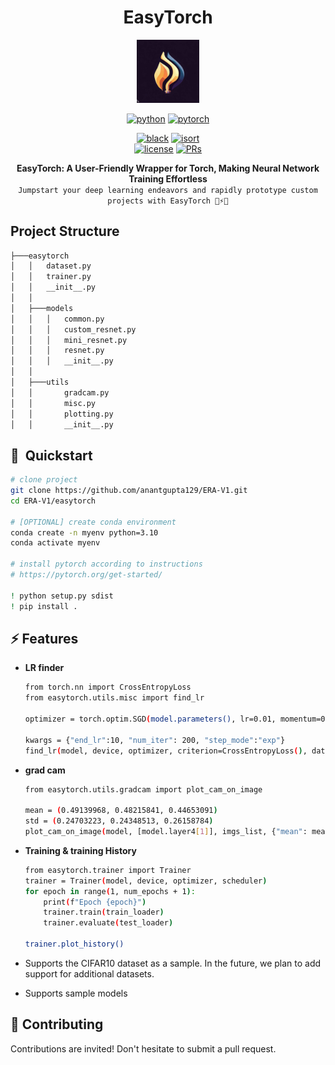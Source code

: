 <div align="center">

# EasyTorch

<img src="./images/logo.jpg"  style="width:20%">

[![python](https://img.shields.io/badge/-Python_3.8_%7C_3.9_%7C_3.10-blue?logo=python&logoColor=white)](https://github.com/pre-commit/pre-commit)
[![pytorch](https://img.shields.io/badge/PyTorch_1.10+-ee4c2c?logo=pytorch&logoColor=white)](https://pytorch.org/get-started/locally/)

<!-- [![lightning](https://img.shields.io/badge/-Lightning_1.9+-792ee5?logo=pytorchlightning&logoColor=white)](https://pytorchlightning.ai/) -->

[![black](https://img.shields.io/badge/Code%20Style-Black-black.svg?labelColor=gray)](https://black.readthedocs.io/en/stable/)
[![isort](https://img.shields.io/badge/%20imports-isort-%231674b1?style=flat&labelColor=ef8336)](https://pycqa.github.io/isort/) <br>
[![license](https://img.shields.io/badge/License-MIT-green.svg?labelColor=gray)](https://github.com/ashleve/lightning-hydra-template#license)
[![PRs](https://img.shields.io/badge/PRs-welcome-brightgreen.svg)](https://github.com/ashleve/lightning-hydra-template/pulls)

__EasyTorch: A User-Friendly Wrapper for Torch, Making Neural Network Training Effortless__ <br>
`Jumpstart your deep learning endeavors and rapidly prototype custom projects with EasyTorch 🚀⚡🔥`<br>

</div>

## Project Structure

```bash
├───easytorch
│   │   dataset.py
│   │   trainer.py
│   │   __init__.py
│   │
│   ├───models
│   │   │   common.py
│   │   │   custom_resnet.py
│   │   │   mini_resnet.py
│   │   │   resnet.py
│   │   │   __init__.py
│   │
│   ├───utils
│   │       gradcam.py
│   │       misc.py
│   │       plotting.py
│   │       __init__.py
```

## 🚀  Quickstart

```bash
# clone project
git clone https://github.com/anantgupta129/ERA-V1.git
cd ERA-V1/easytorch

# [OPTIONAL] create conda environment
conda create -n myenv python=3.10
conda activate myenv

# install pytorch according to instructions
# https://pytorch.org/get-started/

! python setup.py sdist
! pip install .
```

## ⚡ Features

- __LR finder__

  ```bash
  from torch.nn import CrossEntropyLoss
  from easytorch.utils.misc import find_lr

  optimizer = torch.optim.SGD(model.parameters(), lr=0.01, momentum=0.9)

  kwargs = {"end_lr":10, "num_iter": 200, "step_mode":"exp"}
  find_lr(model, device, optimizer, criterion=CrossEntropyLoss(), dataloader=train_loader, **kwargs)
  ```

- __grad cam__

  ```bash
  from easytorch.utils.gradcam import plot_cam_on_image

  mean = (0.49139968, 0.48215841, 0.44653091)
  std = (0.24703223, 0.24348513, 0.26158784)
  plot_cam_on_image(model, [model.layer4[1]], imgs_list, {"mean": mean, "std": std})
  ```

- __Training & training History__

  ```bash
  from easytorch.trainer import Trainer
  trainer = Trainer(model, device, optimizer, scheduler)
  for epoch in range(1, num_epochs + 1):
      print(f"Epoch {epoch}")
      trainer.train(train_loader)
      trainer.evaluate(test_loader)

  trainer.plot_history()
  ```

- Supports the CIFAR10 dataset as a sample. In the future, we plan to add support for additional    datasets.

- Supports sample models

## 🤝 Contributing

Contributions are invited! Don't hesitate to submit a pull request.
